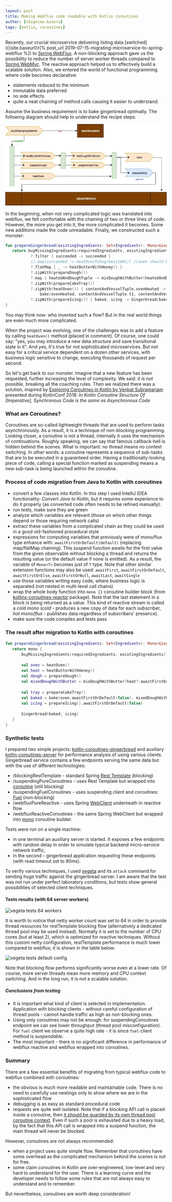 ```yaml
---
layout: post
title: Making Webflux code readable with Kotlin coroutines
author: [zbigniew.kuzera]
tags: [kotlin, coroutines]
---
```


Recently, our crucial microservice delivering listing data [switched]({{site.baseurl}}{% post_url  2019-07-15-migrating-microservice-to-spring-webflux %}) to
[Spring WebFlux](https://docs.spring.io/spring/docs/current/spring-framework-reference/web-reactive.html).
A non-blocking approach gave us the possibility to reduce the number of server worker threads compared to [Spring WebMvc](https://docs.spring.io/spring/docs/current/spring-framework-reference/web.html).
The reactive approach helped us to effectively build a scalable solution.
Also, we entered the world of functional programming where code becomes declarative:
- statements reduced to the minimum
- immutable data preferred
- no side effects
- quite a neat chaining of method calls causing it easier to understand.

Assume the business requirement is to bake gingerbread optimally. The following diagram should help to understand the recipe steps:

![gingerbread diagram](/img/articles/2020-02-10-webflux-and-coroutines/gingerbreadDiagram.jpg)

In the beginning, when not very complicated logic was translated into webflux, we felt comfortable with the chaining of two or three lines of code.
However, the more you get into it, the more complicated it becomes. Some new additions made the code unreadable.
Finally, we constructed such a monster:

```kotlin
fun prepareGingerbread(existingIngredients: Set<Ingredient>): Mono<Gingerbread>? {
   return buyMissingIngredients(requiredIngredients, existingIngredients)
           ?.filter { succeeded -> succeeded }
           //.map(succeeded -> heatOvenToDegrees(180L)) //oven should be heated at this point
           ?.flatMap { _ -> heatButterWithHoney() }
           ?.zipWith(prepareDough())
           ?.map { heatedAndDoughTuple -> mixDoughWithButter(heatedAndDoughTuple.t1, heatedAndDoughTuple.t2) }
           ?.zipWith(prepareCakeTray())
           ?.zipWith(heatOven()) { contentAndVesselTuple,ovenHeated ->
               bake(ovenHeated, contentAndVesselTuple.t1, contentAndVesselTuple.t2)}
           ?.zipWith(prepareIcing()) { baked, icing -> Gingerbread(baked, icing) }
}
```

You may think now: who invented such a flow? But in the real world things are even much more complicated.

When the project was evolving, one of the challenges was to add a feature by calling `heatOven()` method (placed in comment).
Of course, one could say: "yes, you may introduce a new data structure and save transitional state in it".
And yes, it's true for not sophisticated microservices. But not easy for a critical service dependent on a dozen other services,
with business logic sensitive to change, executing thousands of request per second.

So let's get back to our monster. Imagine that a new feature has been requested, further increasing the level of complexity.
We said: _it is not possible_, breaking all the coaching rules.
Then we realized there was a solution, inspired by [Exploring Coroutines in Kotlin by Venkat Subramariam](https://www.youtube.com/watch?v=jT2gHPQ4Z1Q)
 presented during KotlinConf 2018:
_In Kotlin Coroutine Structure Of [Imperative], Synchronous Code is the same as Asynchronous Code_

### What are Coroutines?
Coroutines are so-called lightweight threads that are used to perform tasks asynchronously.
As a result, it is a technique of non-blocking programming. Looking closer, a coroutine is not a thread,
internally it uses the mechanism of continuations. Roughly speaking, we can say that famous callback-hell is hidden behind the scenes.
What is important: no thread means no context switching.
In other words: a coroutine represents a sequence of sub-tasks that are to be executed in a guaranteed order.
Having a traditionally-looking piece of code, calling a special function marked as suspending means
a new sub-task is being launched within the coroutine.

### Process of code migration from Java to Kotlin with coroutines
- convert a few classes into Kotlin. In this step I used IntelliJ IDEA functionality: _Convert Java to Kotlin_,
but it requires some experience to do it properly (as converted code often needs to be refined manually).
- run tests, make sure they are green
- analyze which variables are relevant (those on which other things depend or those requiring network calls)
- extract these variables from a complicated chain as they could be used in a good old-fashioned procedural style
- expressions for computing variables that previously were of mono/flux type enhance with: `awaitFirstOrDefault(default)` (replacing map/flatMap chaining).
This suspend function awaits for the first value from the given observable without blocking a thread and returns the
resulting value (or the default value if none is emitted).
As a result, the variable of `Mono<T>` becomes just of `T` type.
Note that other similar extension functions may also be used:
`awaitFirst`, `awaitFirstOrDefault`, `awaitFirstOrElse`, `awaitFirstOrNull`, `awaitLast`, `awaitSingle`
- use those variables writing easy code, where business logic is separated (not nested in multi-level call chains)
- wrap the whole body function into `mono {}` coroutine builder block
(from [kotlinx-coroutines-reactor](https://github.com/Kotlin/kotlinx.coroutines/tree/master/reactive/kotlinx-coroutines-reactor) package).
Note that the last statement in a block is being returned as a value. This kind of reactive stream is called a _cold mono_
(_cold_ - produces a new copy of data for each subscriber, _hot mono/flux_ - publishes data regardless of subscribers' presence).
- make sure the code compiles and tests pass

### The result after migration to Kotlin with coroutines

```kotlin
fun prepareGingerbread(existingIngredients: Set<Ingredient>): Mono<Gingerbread> {
   return mono {
       buyMissingIngredients(requiredIngredients, existingIngredients)?.awaitFirstOrDefault(false)

       val oven = heatOven()
       val heat = heatButterWithHoney()
       val dough = prepareDough()
       val mixedDoughWithButter = mixDoughWithButter(heat?.awaitFirstOrDefault(false), dough.awaitFirstOrDefault(false))

       val tray = prepareCakeTray()
       val baked = bake(oven.awaitFirstOrDefault(false), mixedDoughWithButter, tray.awaitFirstOrDefault(false))
       val icing = prepareIcing().awaitFirstOrDefault(false)

       Gingerbread(baked, icing)
   }
}
```

### Synthetic tests
I prepared two simple projects: [kotlin-coroutines-gingerbread](https://github.com/kuzera/kotlin-coroutines-gingerbread)
and auxiliary [kotlin-coroutines-server](https://github.com/kuzera/kotlin-coroutines-server) for performance analysis
of using various clients. Gingerbread service contains a few endpoints serving the same data but with the use of
different technologies:
- /blockingRestTemplate - standard Spring [Rest Template](https://docs.spring.io/spring-boot/docs/current/reference/html/boot-features-resttemplate.html) (blocking)
- /suspendingPureCoroutines - uses Rest Template but wrapped into [coroutine](https://kotlinlang.org/docs/reference/coroutines-overview.html) (still blocking)
- /suspendingFuelCoroutines - uses suspending client and coroutines: [Fuel](https://github.com/kittinunf/fuel/tree/master/fuel-coroutines) (non-blocking)
- /webfluxPureReactive - uses Spring [WebClient](https://docs.spring.io/spring-boot/docs/current/reference/html/boot-features-webclient.html) underneath in reactive flow
- /webfluxReactiveCoroutines - the same Spring WebClient but wrapped into [mono](https://github.com/Kotlin/kotlinx.coroutines/tree/master/reactive/kotlinx-coroutines-reactor) coroutine builder.

Tests were run on a single machine:
- in one terminal an auxiliary server is started. It exposes a few endpoints with random delay in order to simulate
typical backend micro-service network traffic,
- in the second - gingerbread application requesting these endpoints (with read timeout set to 80ms).

To verify various techniques, I used [vegeta](https://github.com/tsenart/vegeta) and its `attack` command for sending
huge traffic against the gingerbread server. I am aware that the test was not run under perfect laboratory conditions, but tests show
general possibilities of selected client techniques.

#### Tests results (with 64 server workers)
![vegeta tests 64 workers](/img/articles/2020-02-10-webflux-and-coroutines/vegetaTests64workers.png)

It is worth to notice that netty worker count was set to 64 in order to provide thread resources for restTemplate blocking
flow (alternatively a dedicated thread pool may be used instead). Normally it is set to the number of CPU cores (but at least 2),
which is optimized for reactive techniques. Without this custom netty configuration, restTemplate performance is much lower
compared to webflux; it is shown in the table below:

![vegeta tests default config](/img/articles/2020-02-10-webflux-and-coroutines/vegetaTestsDefaultConfig.png)

Note that blocking flow performs significantly worse even at a lower rate.
Of course, more server threads mean more memory and CPU context switching. And in the long run, it is not a scalable solution.

##### Conclusions from testing
- It is important what kind of client is selected in implementation. Application with blocking clients -
without careful configuration of thread pools - cannot handle traffic as high as non-blocking ones.
- Using only coroutines may not be enough: for suspendingCoroutines endpoint we can see lower throughput (thread pool misconfiguration).
For `fuel` client we observe a quite high rate - it is since `fuel` client method is _suspendable_.
- The most important - there is no significant difference in performance of webflux reactive and webflux wrapped into coroutines.

### Summary
There are a few essential benefits of migrating from typical webflux code to webflux combined with coroutines:
- the obvious is much more readable and maintainable code. There is no need to carefully use nestings only to show where
we are in the sophisticated flow
- debugging is as easy as standard procedural code
- requests are quite well isolated. Note that if a blocking API call is placed inside a coroutine,
then [it should be guarded by its own thread pool coroutine context](https://medium.com/@elizarov/blocking-threads-suspending-coroutines-d33e11bf4761).
Even if such a pool is exhausted due to a heavy load, by the fact that this API call is wrapped into a suspend function, the main thread will never be blocked.

However, coroutines are not always recommended:
- when a project uses quite simple flow. Remember that coroutines have some overhead as the complicated mechanism behind the scenes is not for free.
- some claim coroutines in Kotlin are over-engineered, low-level and very hard to understand for the user.
There is a learning curve and the developer needs to follow some rules that are not always easy to understand and to remember.

But nevertheless, coroutines are worth deep consideration!

<style type="text/css">.post img{margin: 0 auto;display: block;}</style>
